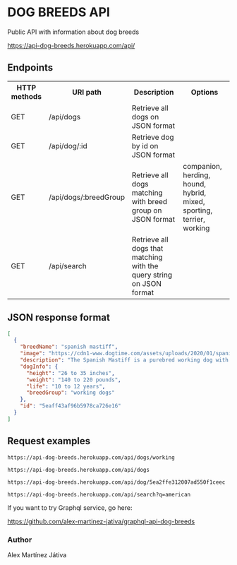 # DOG BREEDS API

<p>Public API with information about dog breeds</p>

<a href="https://api-dog-breeds.herokuapp.com">https://api-dog-breeds.herokuapp.com/api/</a>

## Endpoints

<table>
    <tr>
        <th>HTTP methods</th>
        <th>URI path</th>
        <th>Description</th>
        <th>Options</th>
    </tr>
    <tr>
        <td>GET</td>
        <td>/api/dogs</td>
        <td>Retrieve all dogs on JSON format</td>
    </tr>
    <tr>
        <td>GET</td>
        <td>/api/dog/:id</td>
        <td>Retrieve dog by id on JSON format</td>
    </tr>
    <tr>
        <td>GET</td>
        <td>/api/dogs/:breedGroup</td>
        <td>Retrieve all dogs matching with breed group on JSON format
        </td>
        <td>companion, herding, hound, hybrid, mixed, sporting, terrier, working</td>
    </tr>
    <tr>
        <td>GET</td>
        <td>/api/search</td>
        <td>Retrieve all dogs that matching with the query string on JSON format</td>
    </tr>
</table>

## JSON response format

```json
[
  {
    "breedName": "spanish mastiff",
    "image": "https://cdn1-www.dogtime.com/assets/uploads/2020/01/spanish-mastiff-dog-breed-pictures-cover-650x368.jpg",
    "description": "The Spanish Mastiff is a purebred working dog with an old history of serving as a guardians for sheep and livestock. Protective, loving, and calm, these gentle giants have become popular guard dogs and family pets alike.",
    "dogInfo": {
      "height": "26 to 35 inches",
      "weight": "140 to 220 pounds",
      "life": "10 to 12 years",
      "breedGroup": "working dogs"
    },
    "id": "5eaff43af96b5978ca726e16"
  }
]
```

## Request examples

```url
https://api-dog-breeds.herokuapp.com/api/dogs/working

https://api-dog-breeds.herokuapp.com/api/dogs

https://api-dog-breeds.herokuapp.com/api/dog/5ea2ffe312007ad550f1ceec

https://api-dog-breeds.herokuapp.com/api/search?q=american
```

<p>If you want to try Graphql service, go here:</p>
<a href="https://github.com/alex-martinez-jativa/graphql-api-dog-breeds">
https://github.com/alex-martinez-jativa/graphql-api-dog-breeds
</a>

### Author
<p>Alex Martínez Játiva</p>